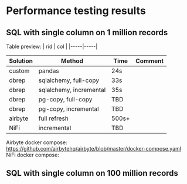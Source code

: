 # Performance testing results

## SQL with single column on 1 million records

Table preview:
| rid | col |
|-----|-----|

| Solution  | Method                  | Time  | Comment  |
|-----------|-------------------------|-------|----------|
| custom    | pandas                  | 24s   |   |
| dbrep     | sqlalchemy, full-copy   | 33s   |   |
| dbrep     | sqlalchemy, incremental | 35s   |   |
| dbrep     | pg-copy, full-copy      | TBD   |   |
| dbrep     | pg-copy, incremental    | TBD   |   |
| airbyte   | full refresh            | 500s+ |   |
| NiFi      | incremental             | TBD   |   |

Airbyte docker compose: https://github.com/airbytehq/airbyte/blob/master/docker-compose.yaml
NiFi docker compose: 

## SQL with single column on 100 million records